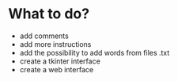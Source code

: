 # What to do?

* add comments
* add more instructions
* add the possibility to add words from files .txt
* create a tkinter interface
* create a web interface
